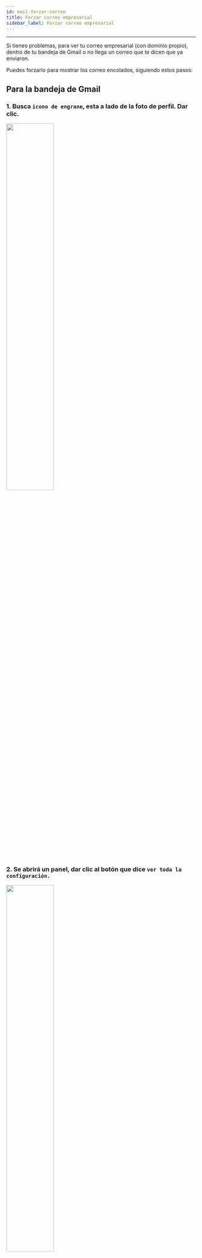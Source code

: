 ```yaml
---
id: mail-forzar-correo
title: Forzar correo empresarial
sidebar_label: Forzar correo empresarial
---
```


---

Si tienes problemas, para ver tu correo empresarial (con dominio propio), dentro de tu bandeja de Gmail o no llega un correo que te dicen que ya enviaron.

Puedes forzarlo para mostrar los correo encolados, siguiendo estos pasos:

## Para la bandeja de Gmail

### 1. Busca `icono de engrane`, esta a lado de la foto de perfil. Dar clic.

<img src="https://conektica.com/ayuda/img/forzar/forzar-1.png" width="50%"/>

### 2. Se abrirá un panel, dar clic al botón que dice `ver toda la configuración.`

<img src="https://conektica.com/ayuda/img/forzar/forzar-2.png" width="50%"/>

### 3. Se Abrirá otra venta en donde aparecerán las siguientes opciones. Dar clic a la pestaña `cuentas e importación.`

<img src="https://conektica.com/ayuda/img/forzar/forzar-3.png" width="100%"/>

### 4. Buscar la opción que diga `Consultar el correo de otras cuentas`

<img src="https://conektica.com/ayuda/img/forzar/forzar-4.png" width="100%"/>

### 5. Ya que estamos en la opción, dar clic donde dice `Comprobar mensajes ahora`

<img src="https://conektica.com/ayuda/img/forzar/forzar-5.png" width="100%"/>

### 6. Esta opción comprobara si hay correos encolados y los descargara a tu bandeja, al terminar nos mostrara el siguiente mensaje.

<img src="https://conektica.com/ayuda/img/forzar/forzar-6.png" width="80%"/>

### 7. Si hay correos pendientes aparecerán ya en tu bandeja de entrada, dar clic a la opción Recibidos.

<img src="https://conektica.com/ayuda/img/forzar/forzar-7.png" width="50%"/>

